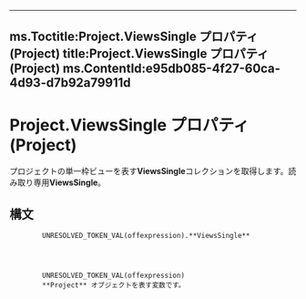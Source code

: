 

---
ms.Toctitle:Project.ViewsSingle プロパティ (Project)
title:Project.ViewsSingle プロパティ (Project)
ms.ContentId:e95db085-4f27-60ca-4d93-d7b92a79911d
---
# Project.ViewsSingle プロパティ (Project)




プロジェクトの単一枠ビューを表す**ViewsSingle**コレクションを取得します。読み取り専用**ViewsSingle**。

## 構文

            UNRESOLVED_TOKEN_VAL(offexpression).**ViewsSingle**




            UNRESOLVED_TOKEN_VAL(offexpression)
            **Project** オブジェクトを表す変数です。




